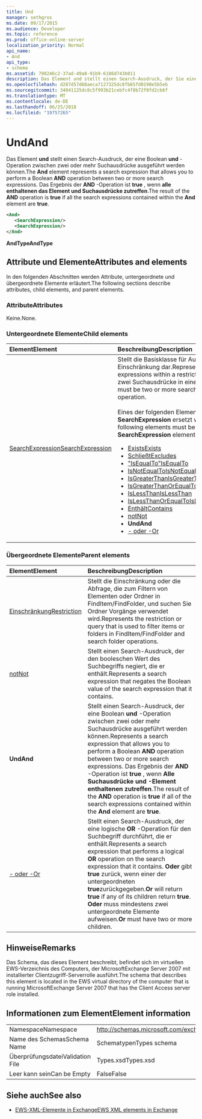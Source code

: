 ```yaml
---
title: Und
manager: sethgros
ms.date: 09/17/2015
ms.audience: Developer
ms.topic: reference
ms.prod: office-online-server
localization_priority: Normal
api_name:
- And
api_type:
- schema
ms.assetid: 790246c2-37ad-49a8-91b9-6186d743b011
description: Das Element und stellt einen Search-Ausdruck, der Sie einen Vorgang vom Typ Boolean und zwischen zwei oder mehr Suchausdrücke ausführen kann. Das Ergebnis der AND-Operation ist True, wenn alle dem And-Element enthaltenen Suchausdrücke zutreffen.
ms.openlocfilehash: d287d57d68aeca7127325dc8fb65fd0190e5b5eb
ms.sourcegitcommit: 34041125dc8c5f993b21cebfc4f8b72f0fd2cb6f
ms.translationtype: MT
ms.contentlocale: de-DE
ms.lasthandoff: 06/25/2018
ms.locfileid: "19757265"
---
```

# <a name="and"></a><span data-ttu-id="d6337-104">Und</span><span class="sxs-lookup"><span data-stu-id="d6337-104">And</span></span>

<span data-ttu-id="d6337-105">Das Element **und** stellt einen Search-Ausdruck, der eine Boolean **und** -Operation zwischen zwei oder mehr Suchausdrücke ausgeführt werden können.</span><span class="sxs-lookup"><span data-stu-id="d6337-105">The **And** element represents a search expression that allows you to perform a Boolean **AND** operation between two or more search expressions.</span></span> <span data-ttu-id="d6337-106">Das Ergebnis der **AND** -Operation ist **true** , wenn **alle enthaltenen das Element **und** Suchausdrücke zutreffen**.</span><span class="sxs-lookup"><span data-stu-id="d6337-106">The result of the **AND** operation is **true** if all the search expressions contained within the **And** element are **true**.</span></span>
  
```xml
<And>
   <SearchExpression/>
   <SearchExpression/>
</And>
```

 <span data-ttu-id="d6337-107">**AndType**</span><span class="sxs-lookup"><span data-stu-id="d6337-107">**AndType**</span></span>
## <a name="attributes-and-elements"></a><span data-ttu-id="d6337-108">Attribute und Elemente</span><span class="sxs-lookup"><span data-stu-id="d6337-108">Attributes and elements</span></span>

<span data-ttu-id="d6337-109">In den folgenden Abschnitten werden Attribute, untergeordnete und übergeordnete Elemente erläutert.</span><span class="sxs-lookup"><span data-stu-id="d6337-109">The following sections describe attributes, child elements, and parent elements.</span></span>
  
### <a name="attributes"></a><span data-ttu-id="d6337-110">Attribute</span><span class="sxs-lookup"><span data-stu-id="d6337-110">Attributes</span></span>

<span data-ttu-id="d6337-111">Keine.</span><span class="sxs-lookup"><span data-stu-id="d6337-111">None.</span></span>
  
### <a name="child-elements"></a><span data-ttu-id="d6337-112">Untergeordnete Elemente</span><span class="sxs-lookup"><span data-stu-id="d6337-112">Child elements</span></span>

|<span data-ttu-id="d6337-113">**Element**</span><span class="sxs-lookup"><span data-stu-id="d6337-113">**Element**</span></span>|<span data-ttu-id="d6337-114">**Beschreibung**</span><span class="sxs-lookup"><span data-stu-id="d6337-114">**Description**</span></span>|
|:-----|:-----|
|[<span data-ttu-id="d6337-115">SearchExpression</span><span class="sxs-lookup"><span data-stu-id="d6337-115">SearchExpression</span></span>](searchexpression.md) <br/> | <span data-ttu-id="d6337-116">Stellt die Basisklasse für Ausdrücke innerhalb einer Einschränkung dar.</span><span class="sxs-lookup"><span data-stu-id="d6337-116">Represents the base class for expressions within a restriction.</span></span> <span data-ttu-id="d6337-117">Es muss mindestens zwei Suchausdrücke in eine And-Operation.</span><span class="sxs-lookup"><span data-stu-id="d6337-117">There must be two or more search expressions in an And operation.</span></span><br/><br/>  <span data-ttu-id="d6337-118">Eines der folgenden Elemente muss für das Element **SearchExpression** ersetzt werden:</span><span class="sxs-lookup"><span data-stu-id="d6337-118">One of the following elements must be substituted for the **SearchExpression** element:</span></span><ul><li> [<span data-ttu-id="d6337-119">Exists</span><span class="sxs-lookup"><span data-stu-id="d6337-119">Exists</span></span>](exists.md)</li><li>[<span data-ttu-id="d6337-120">Schließt</span><span class="sxs-lookup"><span data-stu-id="d6337-120">Excludes</span></span>](excludes.md)</li><li>[<span data-ttu-id="d6337-121">"IsEqualTo"</span><span class="sxs-lookup"><span data-stu-id="d6337-121">IsEqualTo</span></span>](isequalto.md)</li><li>[<span data-ttu-id="d6337-122">IsNotEqualTo</span><span class="sxs-lookup"><span data-stu-id="d6337-122">IsNotEqualTo</span></span>](isnotequalto.md)</li><li>[<span data-ttu-id="d6337-123">IsGreaterThan</span><span class="sxs-lookup"><span data-stu-id="d6337-123">IsGreaterThan</span></span>](isgreaterthan.md)</li><li>[<span data-ttu-id="d6337-124">IsGreaterThanOrEqualTo</span><span class="sxs-lookup"><span data-stu-id="d6337-124">IsGreaterThanOrEqualTo</span></span>](isgreaterthanorequalto.md)</li><li>[<span data-ttu-id="d6337-125">IsLessThan</span><span class="sxs-lookup"><span data-stu-id="d6337-125">IsLessThan</span></span>](islessthan.md)</li><li>[<span data-ttu-id="d6337-126">IsLessThanOrEqualTo</span><span class="sxs-lookup"><span data-stu-id="d6337-126">IsLessThanOrEqualTo</span></span>](islessthanorequalto.md)</li><li>[<span data-ttu-id="d6337-127">Enthält</span><span class="sxs-lookup"><span data-stu-id="d6337-127">Contains</span></span>](contains.md)</li><li>[<span data-ttu-id="d6337-128">not</span><span class="sxs-lookup"><span data-stu-id="d6337-128">Not</span></span>](not.md)</li><li><span data-ttu-id="d6337-129">**Und**</span><span class="sxs-lookup"><span data-stu-id="d6337-129">**And**</span></span></li><li>[<span data-ttu-id="d6337-130">- oder -</span><span class="sxs-lookup"><span data-stu-id="d6337-130">Or</span></span>](or.md) </li></ul> |
   
### <a name="parent-elements"></a><span data-ttu-id="d6337-131">Übergeordnete Elemente</span><span class="sxs-lookup"><span data-stu-id="d6337-131">Parent elements</span></span>

|<span data-ttu-id="d6337-132">**Element**</span><span class="sxs-lookup"><span data-stu-id="d6337-132">**Element**</span></span>|<span data-ttu-id="d6337-133">**Beschreibung**</span><span class="sxs-lookup"><span data-stu-id="d6337-133">**Description**</span></span>|
|:-----|:-----|
|[<span data-ttu-id="d6337-134">Einschränkung</span><span class="sxs-lookup"><span data-stu-id="d6337-134">Restriction</span></span>](restriction.md) <br/> |<span data-ttu-id="d6337-135">Stellt die Einschränkung oder die Abfrage, die zum Filtern von Elementen oder Ordner in FindItem/FindFolder, und suchen Sie Ordner Vorgänge verwendet wird.</span><span class="sxs-lookup"><span data-stu-id="d6337-135">Represents the restriction or query that is used to filter items or folders in FindItem/FindFolder and search folder operations.</span></span>  <br/> |
|[<span data-ttu-id="d6337-136">not</span><span class="sxs-lookup"><span data-stu-id="d6337-136">Not</span></span>](not.md) <br/> |<span data-ttu-id="d6337-137">Stellt einen Search-Ausdruck, der den booleschen Wert des Suchbegriffs negiert, die er enthält.</span><span class="sxs-lookup"><span data-stu-id="d6337-137">Represents a search expression that negates the Boolean value of the search expression that it contains.</span></span>  <br/> |
|<span data-ttu-id="d6337-138">**Und**</span><span class="sxs-lookup"><span data-stu-id="d6337-138">**And**</span></span> <br/> |<span data-ttu-id="d6337-139">Stellt einen Search-Ausdruck, der eine Boolean **und** -Operation zwischen zwei oder mehr Suchausdrücke ausgeführt werden können.</span><span class="sxs-lookup"><span data-stu-id="d6337-139">Represents a search expression that allows you to perform a Boolean **AND** operation between two or more search expressions.</span></span> <span data-ttu-id="d6337-140">Das Ergebnis der **AND** -Operation ist **true** , wenn **Alle Suchausdrücke **und** -Element enthaltenen zutreffen**.</span><span class="sxs-lookup"><span data-stu-id="d6337-140">The result of the **AND** operation is **true** if all of the search expressions contained within the **And** element are **true**.</span></span>  <br/> |
|[<span data-ttu-id="d6337-141">- oder -</span><span class="sxs-lookup"><span data-stu-id="d6337-141">Or</span></span>](or.md) <br/> |<span data-ttu-id="d6337-142">Stellt einen Search-Ausdruck, der eine logische **OR** -Operation für den Suchbegriff durchführt, die er enthält.</span><span class="sxs-lookup"><span data-stu-id="d6337-142">Represents a search expression that performs a logical **OR** operation on the search expression that it contains.</span></span> <span data-ttu-id="d6337-143">**Oder** gibt **true** zurück, wenn einer der untergeordneten **true**zurückgegeben.</span><span class="sxs-lookup"><span data-stu-id="d6337-143">**Or** will return **true** if any of its children return **true**.</span></span> <span data-ttu-id="d6337-144">**Oder** muss mindestens zwei untergeordnete Elemente aufweisen.</span><span class="sxs-lookup"><span data-stu-id="d6337-144">**Or** must have two or more children.</span></span>  <br/> |
   
## <a name="remarks"></a><span data-ttu-id="d6337-145">Hinweise</span><span class="sxs-lookup"><span data-stu-id="d6337-145">Remarks</span></span>

<span data-ttu-id="d6337-146">Das Schema, das dieses Element beschreibt, befindet sich im virtuellen EWS-Verzeichnis des Computers, der MicrosoftExchange Server 2007 mit installierter Clientzugriff-Serverrolle ausführt.</span><span class="sxs-lookup"><span data-stu-id="d6337-146">The schema that describes this element is located in the EWS virtual directory of the computer that is running MicrosoftExchange Server 2007 that has the Client Access server role installed.</span></span>
  
## <a name="element-information"></a><span data-ttu-id="d6337-147">Informationen zum Element</span><span class="sxs-lookup"><span data-stu-id="d6337-147">Element information</span></span>

|||
|:-----|:-----|
|<span data-ttu-id="d6337-148">Namespace</span><span class="sxs-lookup"><span data-stu-id="d6337-148">Namespace</span></span>  <br/> |http://schemas.microsoft.com/exchange/services/2006/types  <br/> |
|<span data-ttu-id="d6337-149">Name des Schemas</span><span class="sxs-lookup"><span data-stu-id="d6337-149">Schema Name</span></span>  <br/> |<span data-ttu-id="d6337-150">Schematypen</span><span class="sxs-lookup"><span data-stu-id="d6337-150">Types schema</span></span>  <br/> |
|<span data-ttu-id="d6337-151">Überprüfungsdatei</span><span class="sxs-lookup"><span data-stu-id="d6337-151">Validation File</span></span>  <br/> |<span data-ttu-id="d6337-152">Types.xsd</span><span class="sxs-lookup"><span data-stu-id="d6337-152">Types.xsd</span></span>  <br/> |
|<span data-ttu-id="d6337-153">Leer kann sein</span><span class="sxs-lookup"><span data-stu-id="d6337-153">Can be Empty</span></span>  <br/> |<span data-ttu-id="d6337-154">False</span><span class="sxs-lookup"><span data-stu-id="d6337-154">False</span></span>  <br/> |
   
## <a name="see-also"></a><span data-ttu-id="d6337-155">Siehe auch</span><span class="sxs-lookup"><span data-stu-id="d6337-155">See also</span></span>

- [<span data-ttu-id="d6337-156">EWS-XML-Elemente in Exchange</span><span class="sxs-lookup"><span data-stu-id="d6337-156">EWS XML elements in Exchange</span></span>](ews-xml-elements-in-exchange.md)

